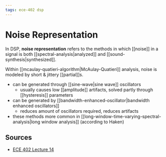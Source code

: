 ```yaml
---
tags: ece-402 dsp
---
```


# Noise Representation

In DSP, **noise representation** refers to the methods in which [[noise]] in a signal is both [[spectral-analysis|analyzed]] and [[sound-synthesis|synthesized]].

Within [[mcaulay-quatieri-algorithm|McAulay-Quatieri]] analysis, noise is modeled by short & jittery [[partial]]s.

- can be generated through [[sine-wave|sine wave]] oscillators
  - usually causes low [[amplitude]] artifacts, solved partly through [[hysteresis]] parameters
- can be generated by [[bandwidth-enhanced-oscillator|bandwidth enhanced oscillators]]
  - reduces amount of oscillators required, reduces artifacts
- these methods more common in [[long-window-time-varying-spectral-analysis|long window analysis]] (according to Haken)

## Sources

- [ECE 402 Lecture 14](<(https://courses.grainger.illinois.edu/ece402/)>)
